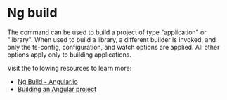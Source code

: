 # Ng build

The command can be used to build a project of type "application" or "library". When used to build a library, a different builder is invoked, and only the ts-config, configuration, and watch options are applied. All other options apply only to building applications.

Visit the following resources to learn more:

- [Ng Build - Angular.io](https://angular.io/cli/build)
- [Building an Angular project](https://www.youtube.com/watch?v=VB6WuCPDwz0)